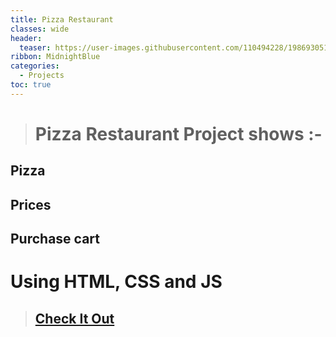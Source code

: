 ```yaml
---
title: Pizza Restaurant
classes: wide
header:
  teaser: https://user-images.githubusercontent.com/110494228/198693051-b12ac58e-895f-4644-acab-405e04dbf795.jpg
ribbon: MidnightBlue
categories:
  - Projects
toc: true
---
```


> # Pizza Restaurant Project shows :-
## Pizza 
## Prices 
## Purchase cart

# Using HTML, CSS and JS

> ## [Check It Out](https://mohamedadel6.github.io/Pizza-Restaurant/)

